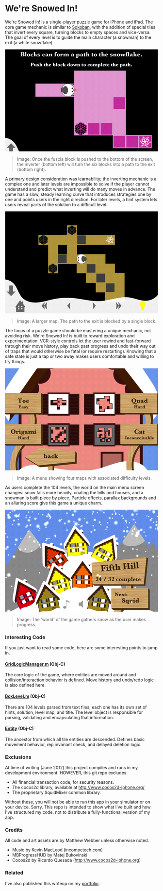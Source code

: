 # We're Snowed In!

We're Snowed In! is a single-player puzzle game for iPhone and iPad. The core game mechanic is similar to [Sokoban](https://en.wikipedia.org/wiki/Sokoban), with the addition of special tiles that invert every square, turning blocks to empty spaces and vice-versa. The goal of every level is to guide the main character (a snowman) to the exit (a white snowflake)

![](readme/tutorial.png)
> Image: Once the fuscia block is pushed to the bottom of the screen, the inverter (bottom left) will turn the six blocks into a path to the exit (bottom right).

A primary design consideration was learnability; the inverting mechanic is a complex one and later levels are impossible to solve if the player cannot understand and predict what inverting will do many moves in advance. The game has a slow, steady learning curve that introduces strategies one by one and points users in the right direction. For later levels, a hint system lets users reveal parts of the solution to a difficult level.

![](readme/basic_map.png)
> Image: A larger map. The path to the exit is blocked by a single block.

The focus of a puzzle game should be mastering a unique mechanic, not avoiding risk. We're Snowed In! is built to reward exploration and experimentation. VCR-style controls let the user rewind and fast-forward through their move history, play back past progress and undo their way out of traps that would otherwise be fatal (or require restarting). Knowing that a safe state is just a tap or two away makes users comfortable and willing to try things.

![](readme/level_menu.png)
> Image: A menu showing four maps with associated difficulty levels.

As users complete the 104 levels, the world on the main menu screen changes: snow falls more heavily, coating the hills and houses, and a snowman is built piece by piece. Particle effects, parallax backgrounds and an alluring score give this game a unique charm.

![](readme/fifth_hill.png)
> Image: The 'world' of the game gathers snow as the user makes progress.

### Interesting Code
If you just want to read some code, here are some interesting points to jump in.

#### [GridLogicManager.m](https://github.com/wmatthew/snowed-in/blob/master/snowedin/GridLogicManager.m) (Obj-C)
The core logic of the game, where entities are moved around and collision/interaction behavior is defined. Move history and undo/redo logic is also defined here. 

#### [BoxLevel.m](https://github.com/wmatthew/snowed-in/blob/master/snowedin/BoxLevel.m) (Obj-C)
There are 104 levels parsed from text files; each one has its own set of hints, solution, level map, and title. The level object is responsible for parsing, validating and encapsulating that information.

#### [Entity](https://github.com/wmatthew/snowed-in/blob/master/snowedin/Entity.m) (Obj-C)
The ancestor from which all tile entities are descended. Defines basic movement behavior, rep invariant check, and delayed deletion logic. 

### Exclusions

At time of writing (June 2012) this project compiles and runs in my development environment. HOWEVER, this git repo excludes:

* All financial transaction code, for security reasons.
* The cocos2d library, available at http://www.cocos2d-iphone.org/
* The proprietary SquidMixer common library.

Without these, you will not be able to run this app in your simulator or on your device. Sorry. This repo is intended to show what I've built and how I've structured my code, not to distribute a fully-functional version of my app.

### Credits

All code and art assets are by Matthew Webber unless otherwise noted.
- Music by Kevin MacLeod (incompetech.com)
- MBProgressHUD by Matej Bukovinski
- Cocos2d by Ricardo Quesada (http://www.cocos2d-iphone.org)

### Related
I've also published this writeup on my [portfolio](http://m.atthe.ws/portfolio/snowedin).
  


